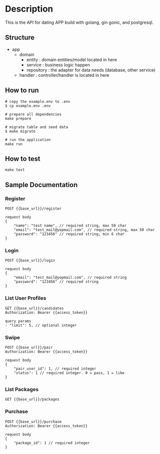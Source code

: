 
# Description

This is the API for dating APP build with golang, gin gonic, and postgresql.

## Structure

- app
    - domain
        - entity : domain entities/model located in here
        - service : business logic happen
        - repository : the adapter for data needs (database, other service)
    - handler : controller/handler is located in here


## How to run
```
# copy the example.env to .env
$ cp example.env .env

# prepare all dependencies
make prepare

# migrate table and seed data
$ make migrate

# run the application
make run
```

## How to test
```
make test
```

## Sample Documentation
### Register
```
POST {{base_url}}/register

request body
{
    "name": "test name", // required string, max 50 char
    "email": "test_mail@yopmail.com", // required string, max 50 char
    "password": "123456" // required string, min 6 char
}
```
### Login
```
POST {{base_url}}/login

request body
{
    "email": "test_mail@yopmail.com", // required string
    "password": "123456" // required string
}
```
### List User Profiles
```
GET {{base_url}}/candidates
Authorization: Bearer {{access_token}}

query params
- "limit": 5, // optional integer
```
### Swipe
```
POST {{base_url}}/pair
Authorization: Bearer {{access_token}}

request body
{
    "pair_user_id": 1, // required integer
    "status": 1 // required integer. 0 = pass, 1 = like
}
```
### List Packages
```
GET {{base_url}}/packages
```
### Purchase
```
POST {{base_url}}/purchase
Authorization: Bearer {{access_token}}

request body
{
    "package_id": 1 // required integer
}
```